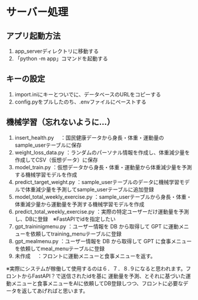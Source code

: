 # サーバー処理

## アプリ起動方法

1. app_serverディレクトリに移動する
2. 「python -m app」コマンドを起動する

## キーの設定
1. import.iniにキーとついでに、データベースのURLをコピーする
2. config.pyをプルしたのち、.envファイルにペーストする

## 機械学習（忘れないように...）
1. insert_health.py　               ：国民健康データから身長・体重・運動量のsample_userテーブルに保存
2. weight_loss_data.py              ：ランダムのパーソナル情報を作成し、体重減少量を作成してCSV（仮想データ）に保存
3. model_train.py                   ：仮想データから身長・体重・運動量から体重減少量を予測する機械学習モデルを作成
4. predict_target_weight.py         ：sample_userテーブルのデータに機械学習モデルで体重減少量を予測してsample_userテーブルに追加登録
5. model_total_weekly_exercise.py   ：sample_userテーブルから身長・体重・体重減少量から運動量を予測する機械学習モデルを作成
6. predict_total_weekly_exercise.py ：実際の特定ユーザーだけ運動量を予測し、DBに登録　※FastAPIでidを指定したい
7. gpt_traininigmenu.py             ：ユーザー情報を DB から取得して GPT に運動メニューを依頼してtraining_menuテーブルに登録
8. gpt_mealmenu.py                  ：ユーザー情報を DB から取得して GPT に食事メニューを依頼してmeal_menuテーブルに登録
9. 未作成                          　：フロントに運動メニューと食事メニューを返す。

※実際にシステムが稼働して使用するのは６．７．８.９になると思われます。フロントからFastAPI？で送信されたidを基に
運動量を予測、とそれに基づいた運動メニューと食事メニューをAIに依頼してDB登録しつつ、フロントに必要なデータを返してあげればと思います。
